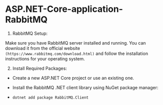 # ASP.NET-Core-application-RabbitMQ

1. RabbitMQ Setup:

Make sure you have RabbitMQ server installed and running. You can download it from the official website `(https://www.rabbitmq.com/download.html)` and follow the installation instructions for your operating system.

2. Install Required Packages:

- Create a new ASP.NET Core project or use an existing one.
- Install the RabbitMQ .NET client library using NuGet package manager:

- `dotnet add package RabbitMQ.Client`
